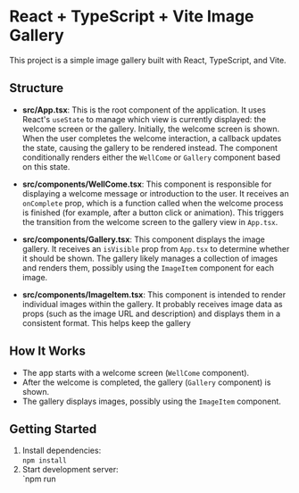 # React + TypeScript + Vite Image Gallery

This project is a simple image gallery built with React, TypeScript, and Vite.

## Structure

- **src/App.tsx**: This is the root component of the application. It uses React's `useState` to manage which view is currently displayed: the welcome screen or the gallery. Initially, the welcome screen is shown. When the user completes the welcome interaction, a callback updates the state, causing the gallery to be rendered instead. The component conditionally renders either the `WellCome` or `Gallery` component based on this state.

- **src/components/WellCome.tsx**: This component is responsible for displaying a welcome message or introduction to the user. It receives an `onComplete` prop, which is a function called when the welcome process is finished (for example, after a button click or animation). This triggers the transition from the welcome screen to the gallery view in `App.tsx`.

- **src/components/Gallery.tsx**: This component displays the image gallery. It receives an `isVisible` prop from `App.tsx` to determine whether it should be shown. The gallery likely manages a collection of images and renders them, possibly using the `ImageItem` component for each image.

- **src/components/ImageItem.tsx**: This component is intended to render individual images within the gallery. It probably receives image data as props (such as the image URL and description) and displays them in a consistent format. This helps keep the gallery


## How It Works

- The app starts with a welcome screen (`WellCome` component).
- After the welcome is completed, the gallery (`Gallery` component) is shown.
- The gallery displays images, possibly using the `ImageItem` component.

## Getting Started

1. Install dependencies:  
   `npm install`
2. Start development server:  
   `npm run